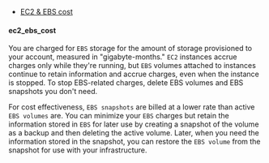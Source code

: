 
* [EC2 & EBS cost](#ec2_ebs_cost)


#### ec2_ebs_cost 
  You are charged for `EBS` storage for the amount of storage provisioned to your account, measured in "gigabyte-months."
  `EC2` instances accrue charges only while they're running, but `EBS` volumes attached to instances continue to retain information and 
  accrue charges, even when the instance is stopped. To stop EBS-related charges, delete EBS volumes and EBS snapshots you don't need.
  
  For cost effectiveness, `EBS snapshots` are billed at a lower rate than active `EBS volumes` are. You can minimize your `EBS` charges but retain the information stored in `EBS` for later use by creating a snapshot of the volume as a backup and then deleting the active volume. Later, when you need the information stored in the snapshot, you can restore the `EBS volume` from the snapshot for use with your infrastructure.
